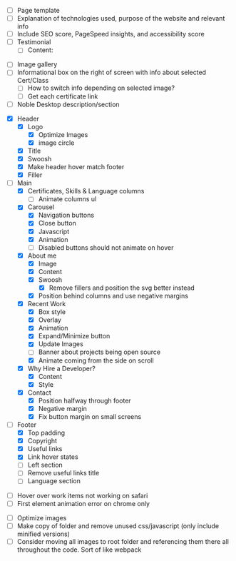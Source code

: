 <!-- Work Items -->
- [ ] Page template
- [ ] Explanation of technologies used, purpose of the website and relevant info
- [ ] Include SEO score, PageSpeed insights, and accessibility score
- [ ] Testimonial
  - [ ] Content:
      <!-- "Working with Sam was a pleasant and professional experience. Not
            only did he flawlessly implement all the features I had in mind, he
            took the initiative to propose pertinent features and revisions. You
            can rely on his expertise to help you make informed decisions
            regarding all the steps of building a website you can be proud of." -->

<!-- Certificates Page -->
- [ ] Image gallery
- [ ] Informational box on the right of screen with info about selected Cert/Class
  - [ ] How to switch info depending on selected image?
  - [ ] Get each certificate link
- [ ] Noble Desktop description/section
<!-- Piano performances page -->

<!-- Front page -->
- [x] Header
  - [x] Logo
    - [x] Optimize Images
    - [x] image circle
  - [x] Title
  - [x] Swoosh
  - [x] Make header hover match footer
  - [x] Filler
- [ ] Main
  - [x] Certificates, Skills & Language columns
    - [ ] Animate columns ul
  - [x] Carousel
    - [x] Navigation buttons
    - [x] Close button
    - [x] Javascript
    - [x] Animation
    - [ ] Disabled buttons should not animate on hover 
  - [x] About me
    - [x] Image
    - [x] Content
    - [x] Swoosh 
      -[x] Remove fillers and position the svg better instead
    - [x] Position behind columns and use negative margins
  - [x] Recent Work
    - [x] Box style
    - [x] Overlay
    - [x] Animation
    - [x] Expand/Minimize button
    - [x] Update Images
    - [ ] Banner about projects being open source
    - [x] Animate coming from the side on scroll
  - [x] Why Hire a Developer?
    - [x] Content
    - [x] Style
  - [x] Contact
    - [x] Position halfway through footer
    - [x] Negative margin
    - [x] Fix button margin on small screens
- [ ] Footer
  - [x] Top padding
  - [x] Copyright
  - [x] Useful links
  - [x] Link hover states
  - [ ] Left section
  - [ ] Remove useful links title
  - [ ] Language section

<!-- Bugs -->
- [ ] Hover over work items not working on safari
- [ ] First element animation error on chrome only
<!-- Deployment -->
- [ ] Optimize images
- [ ] Make copy of folder and remove unused css/javascript (only include minified versions)
- [ ] Consider moving all images to root folder and referencing them there all throughout the code. Sort of like webpack
